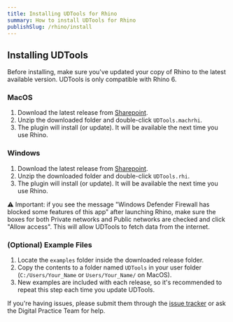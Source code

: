 ```yaml
---
title: Installing UDTools for Rhino
summary: How to install UDTools for Rhino
publishSlug: /rhino/install
---
```

## Installing UDTools

Before installing, make sure you've updated your copy of Rhino to the latest available version. UDTools is only compatible with Rhino 6.

### MacOS

1. Download the latest release from [Sharepoint](https://nyco365.sharepoint.com/:f:/s/NYCPLANNING/ud/EpToV_nrVkZLhbH_9nu93xEBxMtwONp9tAb5MKmltODayQ?e=ZeuDHf).
2. Unzip the downloaded folder and double-click `UDTools.machrhi`.
3. The plugin will install (or update). It will be available the next time you use Rhino.

### Windows

1. Download the latest release from [Sharepoint](https://nyco365.sharepoint.com/:f:/s/NYCPLANNING/ud/EpToV_nrVkZLhbH_9nu93xEBxMtwONp9tAb5MKmltODayQ?e=ZeuDHf).
2. Unzip the downloaded folder and double-click `UDTools.rhi`.
3. The plugin will install (or update). It will be available the next time you use Rhino.

⚠️ Important: if you see the message "Windows Defender Firewall has blocked some features of this app" after launching Rhino, make sure the boxes for both Private networks and Public networks are checked and click "Allow access". This will allow UDTools to fetch data from the internet.

### (Optional) Example Files

1. Locate the `examples` folder inside the downloaded release folder.
2. Copy the contents to a folder named `UDTools` in your user folder (`C:/Users/Your_Name` or `Users/Your_Name/` on MacOS).
3. New examples are included with each release, so it's recommended to repeat this step each time you update UDTools.

If you're having issues, please submit them through the [issue tracker](https://github.com/NYCPlanning/ud-digital-practice/issues) or ask the Digital Practice Team for help.
